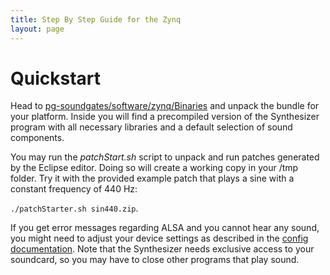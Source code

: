 ```yaml
---
title: Step By Step Guide for the Zynq
layout: page
---
```

# Quickstart
Head to [pg-soundgates/software/zynq/Binaries](https://github.com/pc2/pg-soundgates/tree/snapshot20032014/software/zynq/Binaries) and unpack the bundle for your platform.
Inside you will find a precompiled version of the Synthesizer program with all necessary libraries and a default selection of sound components. 

You may run the *patchStart.sh* script to unpack and run patches generated by the Eclipse editor. Doing so will create a working copy in your /tmp folder. 
Try it with the provided example patch that plays a sine with a constant frequency of 440 Hz: 

`./patchStarter.sh sin440.zip`.

If you get error messages regarding ALSA and you cannot hear any sound, you might need to adjust your device settings as described in the [config documentation]({{site.url}}/documentation/config). Note that the Synthesizer needs exclusive access to your soundcard, so you may have to close other programs that play sound.